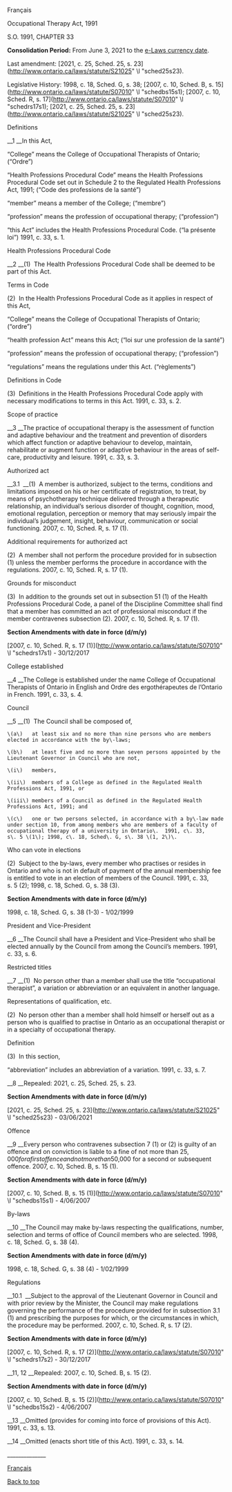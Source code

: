 [<a id="Top"></a>Français](http://www.ontario.ca/fr/lois/loi/91o33)

Occupational Therapy Act, 1991

S\.O\. 1991, CHAPTER 33

__Consolidation Period:__  From June 3, 2021 to the [e\-Laws currency date](http://www.e-laws.gov.on.ca/navigation?file=currencyDates&lang=en)\.

Last amendment: [2021, c\. 25, Sched\. 25, s\. 23](http://www.ontario.ca/laws/statute/S21025" \l "sched25s23)\.

Legislative History: 1998, c\. 18, Sched\. G, s\. 38; [2007, c\. 10, Sched\. B, s\. 15](http://www.ontario.ca/laws/statute/S07010" \l "schedbs15s1); [2007, c\. 10, Sched\. R, s\. 17](http://www.ontario.ca/laws/statute/S07010" \l "schedrs17s1); [2021, c\. 25, Sched\. 25, s\. 23](http://www.ontario.ca/laws/statute/S21025" \l "sched25s23)\.

Definitions

__1 __In this Act,

“College” means the College of Occupational Therapists of Ontario; \(“Ordre”\)

“Health Professions Procedural Code” means the Health Professions Procedural Code set out in Schedule 2 to the Regulated Health Professions Act, 1991; \(“Code des professions de la santé”\)

“member” means a member of the College; \(“membre”\)

“profession” means the profession of occupational therapy; \(“profession”\)

“this Act” includes the Health Professions Procedural Code\. \(“la présente loi”\)  1991, c\. 33, s\. 1\.

Health Professions Procedural Code

__2 __\(1\)  The Health Professions Procedural Code shall be deemed to be part of this Act\.

Terms in Code

\(2\)  In the Health Professions Procedural Code as it applies in respect of this Act,

“College” means the College of Occupational Therapists of Ontario; \(“ordre”\)

“health profession Act” means this Act; \(“loi sur une profession de la santé”\)

“profession” means the profession of occupational therapy; \(“profession”\)

“regulations” means the regulations under this Act\. \(“règlements”\)

Definitions in Code

\(3\)  Definitions in the Health Professions Procedural Code apply with necessary modifications to terms in this Act\.  1991, c\. 33, s\. 2\.

Scope of practice

__3 __The practice of occupational therapy is the assessment of function and adaptive behaviour and the treatment and prevention of disorders which affect function or adaptive behaviour to develop, maintain, rehabilitate or augment function or adaptive behaviour in the areas of self\-care, productivity and leisure\.  1991, c\. 33, s\. 3\.

Authorized act

__3\.1  __\(1\)  A member is authorized, subject to the terms, conditions and limitations imposed on his or her certificate of registration, to treat, by means of psychotherapy technique delivered through a therapeutic relationship, an individual’s serious disorder of thought, cognition, mood, emotional regulation, perception or memory that may seriously impair the individual’s judgement, insight, behaviour, communication or social functioning\.  2007, c\. 10, Sched\. R, s\. 17 \(1\)\.

Additional requirements for authorized act

\(2\)  A member shall not perform the procedure provided for in subsection \(1\) unless the member performs the procedure in accordance with the regulations\.  2007, c\. 10, Sched\. R, s\. 17 \(1\)\.

Grounds for misconduct

\(3\)  In addition to the grounds set out in subsection 51 \(1\) of the Health Professions Procedural Code, a panel of the Discipline Committee shall find that a member has committed an act of professional misconduct if the member contravenes subsection \(2\)\.  2007, c\. 10, Sched\. R, s\. 17 \(1\)\.

__Section Amendments with date in force \(d/m/y\)__

[2007, c\. 10, Sched\. R, s\. 17 \(1\)](http://www.ontario.ca/laws/statute/S07010" \l "schedrs17s1) \- 30/12/2017

College established

__4 __The College is established under the name College of Occupational Therapists of Ontario in English and Ordre des ergothérapeutes de l’Ontario in French\.  1991, c\. 33, s\. 4\.

Council

__5 __\(1\)  The Council shall be composed of,

	\(a\)	at least six and no more than nine persons who are members elected in accordance with the by\-laws;

	\(b\)	at least five and no more than seven persons appointed by the Lieutenant Governor in Council who are not,

	\(i\)	members,

	\(ii\)	members of a College as defined in the Regulated Health Professions Act, 1991, or

	\(iii\)	members of a Council as defined in the Regulated Health Professions Act, 1991; and

	\(c\)	one or two persons selected, in accordance with a by\-law made under section 10, from among members who are members of a faculty of occupational therapy of a university in Ontario\.  1991, c\. 33, s\. 5 \(1\); 1998, c\. 18, Sched\. G, s\. 38 \(1, 2\)\.

Who can vote in elections

\(2\)  Subject to the by\-laws, every member who practises or resides in Ontario and who is not in default of payment of the annual membership fee is entitled to vote in an election of members of the Council\.  1991, c\. 33, s\. 5 \(2\); 1998, c\. 18, Sched\. G, s\. 38 \(3\)\.

__Section Amendments with date in force \(d/m/y\)__

1998, c\. 18, Sched\. G, s\. 38 \(1\-3\) \- 1/02/1999

President and Vice\-President

__6 __The Council shall have a President and Vice\-President who shall be elected annually by the Council from among the Council’s members\.  1991, c\. 33, s\. 6\.

Restricted titles

__7 __\(1\)  No person other than a member shall use the title “occupational therapist”, a variation or abbreviation or an equivalent in another language\.

Representations of qualification, etc\.

\(2\)  No person other than a member shall hold himself or herself out as a person who is qualified to practise in Ontario as an occupational therapist or in a specialty of occupational therapy\.

Definition

\(3\)  In this section,

“abbreviation” includes an abbreviation of a variation\.  1991, c\. 33, s\. 7\.

__8 __Repealed: 2021, c\. 25, Sched\. 25, s\. 23\.

__Section Amendments with date in force \(d/m/y\)__

[2021, c\. 25, Sched\. 25, s\. 23](http://www.ontario.ca/laws/statute/S21025" \l "sched25s23) \- 03/06/2021

Offence

__9 __Every person who contravenes subsection 7 \(1\) or \(2\) is guilty of an offence and on conviction is liable to a fine of not more than $25,000 for a first offence and not more than $50,000 for a second or subsequent offence\.  2007, c\. 10, Sched\. B, s\. 15 \(1\)\.

__Section Amendments with date in force \(d/m/y\)__

[2007, c\. 10, Sched\. B, s\. 15 \(1\)](http://www.ontario.ca/laws/statute/S07010" \l "schedbs15s1) \- 4/06/2007

By\-laws

__10 __The Council may make by\-laws respecting the qualifications, number, selection and terms of office of Council members who are selected\.  1998, c\. 18, Sched\. G, s\. 38 \(4\)\.

__Section Amendments with date in force \(d/m/y\)__

1998, c\. 18, Sched\. G, s\. 38 \(4\) \- 1/02/1999

Regulations

__10\.1  __Subject to the approval of the Lieutenant Governor in Council and with prior review by the Minister, the Council may make regulations governing the performance of the procedure provided for in subsection 3\.1 \(1\) and prescribing the purposes for which, or the circumstances in which, the procedure may be performed\.  2007, c\. 10, Sched\. R, s\. 17 \(2\)\.

__Section Amendments with date in force \(d/m/y\)__

[2007, c\. 10, Sched\. R, s\. 17 \(2\)](http://www.ontario.ca/laws/statute/S07010" \l "schedrs17s2) \- 30/12/2017

__11, 12 __Repealed:  2007, c\. 10, Sched\. B, s\. 15 \(2\)\.

__Section Amendments with date in force \(d/m/y\)__

[2007, c\. 10, Sched\. B, s\. 15 \(2\)](http://www.ontario.ca/laws/statute/S07010" \l "schedbs15s2) \- 4/06/2007

__13 __Omitted \(provides for coming into force of provisions of this Act\)\.  1991, c\. 33, s\. 13\.

__14 __Omitted \(enacts short title of this Act\)\.  1991, c\. 33, s\. 14\.

\_\_\_\_\_\_\_\_\_\_\_\_\_\_

[Français](http://www.ontario.ca/fr/lois/loi/91o33)

[Back to top](#Top)


